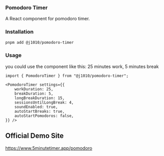 ### Pomodoro Timer

A React component for pomodoro timer.

### Installation

```bash
pnpm add @j1010/pomodoro-timer
```

### Usage
you could use the component like this:
25 minutes work, 5 minutes break

```tsx
import { PomodoroTimer } from "@j1010/pomodoro-timer";

<PomodoroTimer settings={{
    workDuration: 25,
    breakDuration: 5,
    longBreakDuration: 15,
    sessionsUntilLongBreak: 4,
    soundEnabled: true,
    autoStartBreaks: true,
    autoStartPomodoros: false,
}} />
```

## Official Demo Site
https://www.5minutetimer.app/pomodoro
